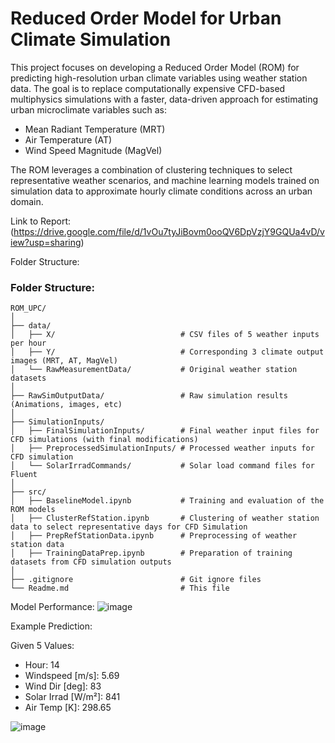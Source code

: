 # Reduced Order Model for Urban Climate Simulation

This project focuses on developing a Reduced Order Model (ROM) for predicting high-resolution urban climate variables using weather station data. The goal is to replace computationally expensive CFD-based multiphysics simulations with a faster, data-driven approach for estimating urban microclimate variables such as:
- Mean Radiant Temperature (MRT)
- Air Temperature (AT)
- Wind Speed Magnitude (MagVel)

The ROM leverages a combination of clustering techniques to select representative weather scenarios, and machine learning models trained on simulation data to approximate hourly climate conditions across an urban domain.

Link to Report: (https://drive.google.com/file/d/1vOu7tyJiBovm0ooQV6DpVzjY9GQUa4vD/view?usp=sharing)


Folder Structure: 
### Folder Structure:

```text
ROM_UPC/
│
├── data/
│   ├── X/                            # CSV files of 5 weather inputs per hour
│   ├── Y/                            # Corresponding 3 climate output images (MRT, AT, MagVel)
│   └── RawMeasurementData/           # Original weather station datasets
│
├── RawSimOutputData/                 # Raw simulation results (Animations, images, etc)
│
├── SimulationInputs/
│   ├── FinalSimulationInputs/        # Final weather input files for CFD simulations (with final modifications)
│   ├── PreprocessedSimulationInputs/ # Processed weather inputs for CFD simulation
│   └── SolarIrradCommands/           # Solar load command files for Fluent
│
├── src/
│   ├── BaselineModel.ipynb           # Training and evaluation of the ROM models
│   ├── ClusterRefStation.ipynb       # Clustering of weather station data to select representative days for CFD Simulation
│   ├── PrepRefStationData.ipynb      # Preprocessing of weather station data
│   ├── TrainingDataPrep.ipynb        # Preparation of training datasets from CFD simulation outputs
│
├── .gitignore                        # Git ignore files
└── Readme.md                         # This file
```

Model Performance: 
![image](https://github.com/user-attachments/assets/38194ebf-2a48-4382-a395-bfa5dc33e5c0)

Example Prediction:

Given 5 Values: 

- Hour:               14
- Windspeed [m/s]:    5.69
- Wind Dir [deg]:     83
- Solar Irrad [W/m²]: 841
- Air Temp [K]:       298.65

![image](https://github.com/user-attachments/assets/8bc1d8d1-50f0-439a-a5fa-63640e07abe7)
